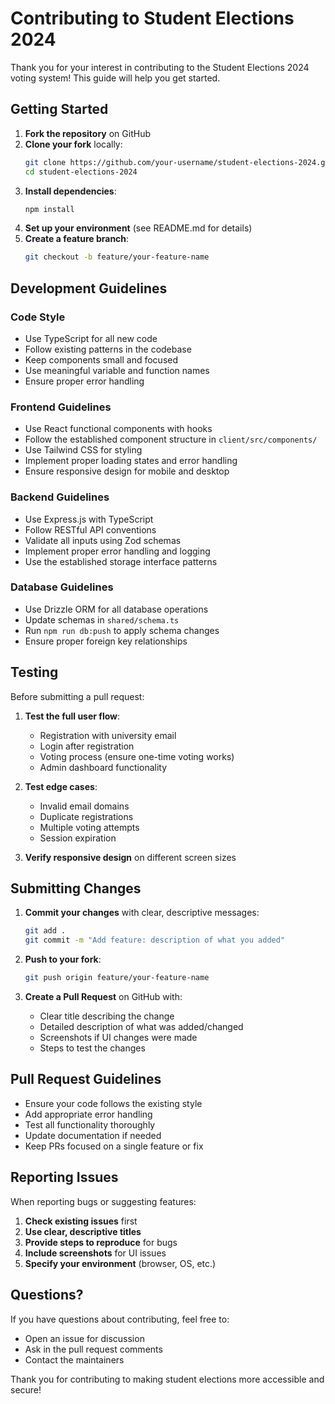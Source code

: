 # Contributing to Student Elections 2024

Thank you for your interest in contributing to the Student Elections 2024 voting system! This guide will help you get started.

## Getting Started

1. **Fork the repository** on GitHub
2. **Clone your fork** locally:
   ```bash
   git clone https://github.com/your-username/student-elections-2024.git
   cd student-elections-2024
   ```
3. **Install dependencies**:
   ```bash
   npm install
   ```
4. **Set up your environment** (see README.md for details)
5. **Create a feature branch**:
   ```bash
   git checkout -b feature/your-feature-name
   ```

## Development Guidelines

### Code Style

- Use TypeScript for all new code
- Follow existing patterns in the codebase
- Keep components small and focused
- Use meaningful variable and function names
- Ensure proper error handling

### Frontend Guidelines

- Use React functional components with hooks
- Follow the established component structure in `client/src/components/`
- Use Tailwind CSS for styling
- Implement proper loading states and error handling
- Ensure responsive design for mobile and desktop

### Backend Guidelines

- Use Express.js with TypeScript
- Follow RESTful API conventions
- Validate all inputs using Zod schemas
- Implement proper error handling and logging
- Use the established storage interface patterns

### Database Guidelines

- Use Drizzle ORM for all database operations
- Update schemas in `shared/schema.ts`
- Run `npm run db:push` to apply schema changes
- Ensure proper foreign key relationships

## Testing

Before submitting a pull request:

1. **Test the full user flow**:
   - Registration with university email
   - Login after registration
   - Voting process (ensure one-time voting works)
   - Admin dashboard functionality

2. **Test edge cases**:
   - Invalid email domains
   - Duplicate registrations
   - Multiple voting attempts
   - Session expiration

3. **Verify responsive design** on different screen sizes

## Submitting Changes

1. **Commit your changes** with clear, descriptive messages:
   ```bash
   git add .
   git commit -m "Add feature: description of what you added"
   ```

2. **Push to your fork**:
   ```bash
   git push origin feature/your-feature-name
   ```

3. **Create a Pull Request** on GitHub with:
   - Clear title describing the change
   - Detailed description of what was added/changed
   - Screenshots if UI changes were made
   - Steps to test the changes

## Pull Request Guidelines

- Ensure your code follows the existing style
- Add appropriate error handling
- Test all functionality thoroughly
- Update documentation if needed
- Keep PRs focused on a single feature or fix

## Reporting Issues

When reporting bugs or suggesting features:

1. **Check existing issues** first
2. **Use clear, descriptive titles**
3. **Provide steps to reproduce** for bugs
4. **Include screenshots** for UI issues
5. **Specify your environment** (browser, OS, etc.)

## Questions?

If you have questions about contributing, feel free to:
- Open an issue for discussion
- Ask in the pull request comments
- Contact the maintainers

Thank you for contributing to making student elections more accessible and secure!
